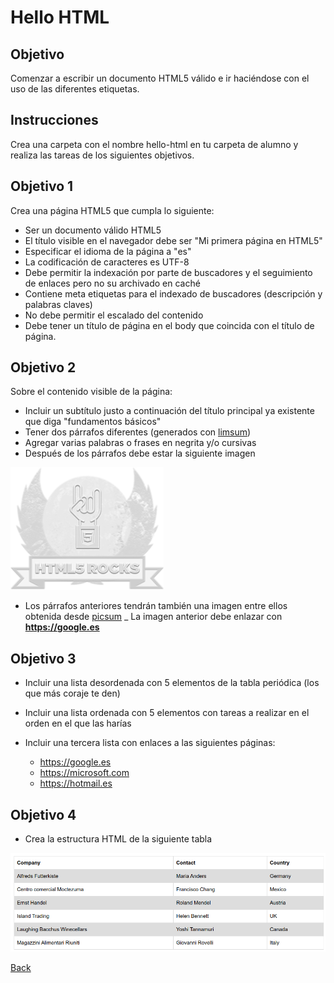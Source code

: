 # Hello HTML

## Objetivo

Comenzar a escribir un documento HTML5 válido e ir haciéndose con el uso de las diferentes etiquetas.

## Instrucciones

Crea una carpeta con el nombre hello-html en tu carpeta de alumno y realiza las tareas de los siguientes objetivos.

## Objetivo 1

Crea una página HTML5 que cumpla lo siguiente:

- Ser un documento válido HTML5
- El título visible en el navegador debe ser "Mi primera página en HTML5"
- Especificar el idioma de la página a "es"
- La codificación de caracteres es UTF-8
- Debe permitir la indexación por parte de buscadores y el seguimiento de enlaces pero no su archivado en caché
- Contiene meta etiquetas para el indexado de buscadores (descripción y palabras claves)
- No debe permitir el escalado del contenido
- Debe tener un título de página en el body que coincida con el título de página.

## Objetivo 2

Sobre el contenido visible de la página:

- Incluir un subtítulo justo a continuación del título principal ya existente que diga "fundamentos básicos"
- Tener dos párrafos diferentes (generados con [limsum](https://www.lipsum.com/))
- Agregar varias palabras o frases en negrita y/o cursivas
- Después de los párrafos debe estar la siguiente imagen

![](h5r-shadow.png)

- Los párrafos anteriores tendrán también una imagen entre ellos obtenida desde [picsum](https://picsum.photos/)
_ La imagen anterior debe enlazar con **https://google.es**

## Objetivo 3

- Incluir una lista desordenada con 5 elementos de la tabla periódica (los que más coraje te den)
- Incluir una lista ordenada con 5 elementos con tareas a realizar en el orden en el que las harías
- Incluir una tercera lista con enlaces a las siguientes páginas:

    - https://google.es
    - https://microsoft.com
    - https://hotmail.es


## Objetivo 4

- Crea la estructura HTML de la siguiente tabla

![](tabla-basica.png)

[Back](../readme.md)